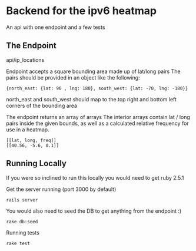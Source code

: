 # Backend for the ipv6 heatmap
An api with one endpoint and a few tests

## The Endpoint
api/ip_locations

Endpoint accepts a square bounding area made up of lat/long pairs
The pairs should be provided in an object like the following:
```clickhouse
{north_east: {lat: 90 , lng: 180}, south_west: {lat: -70, lng: -180}}
```
north_east and south_west should map to the top right and bottom left corners
of the bounding area

The endpoint returns an array of arrays
The interior arrays contain lat / long pairs inside the given bounds, as well
as a calculated relative frequency for use in a heatmap.
```clickhouse
[[lat, long, freq]]
[[40.56, -5.6, 0.1]]
```

## Running Locally
If you were so inclined to run this locally you would need to get ruby 2.5.1

Get the server running (port 3000 by default)
```clickhouse
rails server
``` 

You would also need to seed the DB to get anything from the endpoint :)
```clickhouse
rake db:seed
``` 

Running tests
```clickhouse
rake test
```



